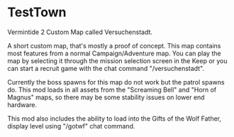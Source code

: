 # TestTown
Vermintide 2 Custom Map called Versuchenstadt.

A short custom map, that's mostly a proof of concept. This map contains most features from a normal Campaign/Adventure map. You can play the map by selecting it through the mission selection screen in the Keep or you can start a recruit game with the chat command "/versuchenstadt".

Currently the boss spawns for this map do not work but the patrol spawns do.
This mod loads in all assets from the \"Screaming Bell\" and \"Horn of Magnus\" maps, so there may be some stability issues on lower end hardware.

This mod also includes the ability to load into the Gifts of the Wolf Father, display level using "/gotwf\" chat command.
